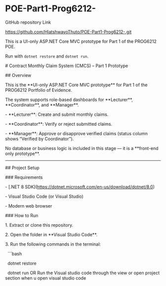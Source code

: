 # POE-Part1-Prog6212-



GitHub repository Link

https://github.com/HlatshwayoThuto/POE-Part1-Prog6212-.git



This is a UI-only ASP.NET Core MVC prototype for Part 1 of the PROG6212 POE.



Run with `dotnet restore` and `dotnet run`.



\# Contract Monthly Claim System (CMCS) – Part 1 Prototype  



\## Overview  

This is the \*\*UI-only ASP.NET Core MVC prototype\*\* for Part 1 of the PROG6212 Portfolio of Evidence.  

The system supports role-based dashboards for \*\*Lecturer\*\*, \*\*Coordinator\*\*, and \*\*Manager\*\*.  



\- \*\*Lecturer\*\*: Create and submit monthly claims.  

\- \*\*Coordinator\*\*: Verify or reject submitted claims.  

\- \*\*Manager\*\*: Approve or disapprove verified claims (status column shows “Verified by Coordinator”).  



No database or business logic is included in this stage — it is a \*\*front-end only prototype\*\*.  



---



\## Project Setup  



\### Requirements  

\- \[.NET 8 SDK](https://dotnet.microsoft.com/en-us/download/dotnet/8.0)  

\- Visual Studio Code (or Visual Studio)  

\- Modern web browser  



\### How to Run  

1\. Extract or clone this repository.  

2\. Open the folder in \*\*Visual Studio Code\*\*.  

3\. Run the following commands in the terminal:  

&nbsp;  ```bash

&nbsp;  dotnet restore

&nbsp;  dotnet run
OR 
Run the Visual studio code through the view or open project section when u open visual studio code 

